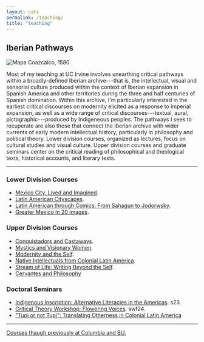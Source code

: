 ```yaml
---
layout: cats
permalink: /teaching/
title: "teaching"
---
```


## Iberian Pathways 

![Mapa Coazcalco, 1580](https://materialescartografiamexicana.files.wordpress.com/2014/04/1186-oyb-7272-a.jpg)

Most of my teaching at UC Irvine involves unearthing critical pathways within a broadly-defined Iberian archive---that is, the intellectual, visual and sensorial culture produced within the context of Iberian expansion in Spanish America and other territories during the three and half centuries of Spanish domination. Within this archive, I'm particularly interested in the earliest critical discourses on modernity elicited as a response to imperial expansion, as well as a wide range of critical discourses---textual, aural, pictographic---produced by Indigeneous peoples. The pathways I seek to recuperate are also those that connect the Iberian archive with wider currents of early modern intellectual history, particularly in philosophy and political theory. Lower division courses, organized as lectures, focus on cultural studies and visual culture. Upper division courses and graduate seminars center on the critical reading of philosophical and theological texts, historical accounts, and literary texts.

---

### Lower Division Courses

- [Mexico City, Lived and Imagined]().
- [Latin American Cityscapes]().
- [Latin American through Comics: From Sahagun to Jodorwsky]().
- [Greater Mexico in 20 images]().

### Upper Division Courses
- [Conquistadors and Castaways](/castaways/).
- [Mystics and Visionary Women](/misticas/).
- [Modernity and the Self](/modern-self/).
- [Native Intellectuals from Colonial Latin America](/native-historians/).
- [Stream of Life: Writing Beyond the Self](/beyond-self/).
- [Cervantes and Philosophy](/cervantes/)

### Doctoral Seminars
- [Indigenous Inscription: Alternative Literacies in the Americas](). s23.
- [Critical Theory Workshop: Flowering Voices](). swf24.
- ["Tupi or not Tupi": Translating Otherness in Colonial Latin America](/translation-seminar/)

--- 

[Courses thaugh previously at Columbia and BU.](/past-courses/)

